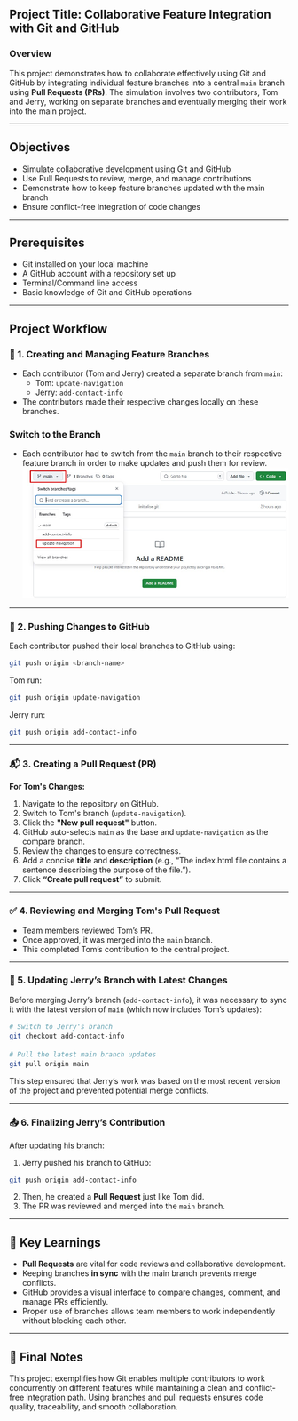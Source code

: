 
## Project Title: Collaborative Feature Integration with Git and GitHub

### Overview
This project demonstrates how to collaborate effectively using Git and GitHub by integrating individual feature branches into a central `main` branch using **Pull Requests (PRs)**. The simulation involves two contributors, Tom and Jerry, working on separate branches and eventually merging their work into the main project.

---

## Objectives

- Simulate collaborative development using Git and GitHub
- Use Pull Requests to review, merge, and manage contributions
- Demonstrate how to keep feature branches updated with the main branch
- Ensure conflict-free integration of code changes

---

## Prerequisites

- Git installed on your local machine
- A GitHub account with a repository set up
- Terminal/Command line access
- Basic knowledge of Git and GitHub operations

---

## Project Workflow

### 🔀 1. Creating and Managing Feature Branches

- Each contributor (Tom and Jerry) created a separate branch from `main`:
  - Tom: `update-navigation`
  - Jerry: `add-contact-info`
- The contributors made their respective changes locally on these branches.

### Switch to the Branch 
- Each contributor had to switch from the `main` branch to their respective feature branch in order to make updates and push them for review.
![tom switch branch](https://github.com/adaezeokoduwa/ai-startup-website/blob/main/webpics/tom-branch.jpg?raw=true)
---

### 🔁 2. Pushing Changes to GitHub

Each contributor pushed their local branches to GitHub using:

```bash
git push origin <branch-name>
```

Tom run:

```bash
git push origin update-navigation
```

Jerry run:

```bash
git push origin add-contact-info
```

---

### 📬 3. Creating a Pull Request (PR)

**For Tom's Changes:**

1. Navigate to the repository on GitHub.
2. Switch to Tom's branch (`update-navigation`).
3. Click the **"New pull request"** button.
4. GitHub auto-selects `main` as the base and `update-navigation` as the compare branch.
5. Review the changes to ensure correctness.
6. Add a concise **title** and **description** (e.g., “The index.html file contains a sentence describing the purpose of the file.”).
7. Click **“Create pull request”** to submit.

---

### ✅ 4. Reviewing and Merging Tom's Pull Request

- Team members reviewed Tom’s PR.
- Once approved, it was merged into the `main` branch.
- This completed Tom’s contribution to the central project.

---

### 🔄 5. Updating Jerry’s Branch with Latest Changes

Before merging Jerry’s branch (`add-contact-info`), it was necessary to sync it with the latest version of `main` (which now includes Tom’s updates):

```bash
# Switch to Jerry's branch
git checkout add-contact-info

# Pull the latest main branch updates
git pull origin main
```

This step ensured that Jerry’s work was based on the most recent version of the project and prevented potential merge conflicts.

---

### 📤 6. Finalizing Jerry’s Contribution

After updating his branch:

1. Jerry pushed his branch to GitHub:

```bash
git push origin add-contact-info
```

2. Then, he created a **Pull Request** just like Tom did.
3. The PR was reviewed and merged into the `main` branch.

---

## 🧠 Key Learnings

- **Pull Requests** are vital for code reviews and collaborative development.
- Keeping branches **in sync** with the main branch prevents merge conflicts.
- GitHub provides a visual interface to compare changes, comment, and manage PRs efficiently.
- Proper use of branches allows team members to work independently without blocking each other.

---

## 📌 Final Notes

This project exemplifies how Git enables multiple contributors to work concurrently on different features while maintaining a clean and conflict-free integration path. Using branches and pull requests ensures code quality, traceability, and smooth collaboration.
